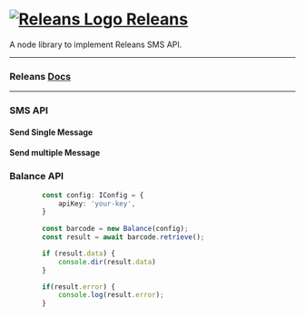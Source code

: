 # [![Releans Logo](https://releans.com/img/logos/logo-57.png) Releans](https://releans.com/)
A node library to implement Releans SMS API.

***

### Releans [Docs](https://docs.releans.com/)

***

### SMS API
#### Send Single Message

#### Send multiple Message

### Balance API
```typescript
        const config: IConfig = {
            apiKey: 'your-key',
        }
 
        const barcode = new Balance(config);
        const result = await barcode.retrieve();

        if (result.data) {
            console.dir(result.data)
        }

        if(result.error) {
            console.log(result.error);
        }
```